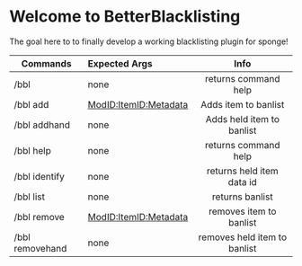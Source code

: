 # Welcome to BetterBlacklisting
The goal here to to finally develop a working blacklisting plugin for sponge!

|Commands        |Expected Args          |Info|
|----------------|:----------------------|:--------------------------:|
|/bbl            |none                   |returns command help        |
|/bbl add        |<ModID:ItemID:Metadata>|Adds item to banlist        |
|/bbl addhand    |none                   |Adds held item to banlist   |
|/bbl help       |none                   |returns command help        |
|/bbl identify   |none                   |returns held item data id   |
|/bbl list       |none                   |returns banlist             | 
|/bbl remove     |<ModID:ItemID:Metadata>|removes item to banlist     |
|/bbl removehand |none                   |removes held item to banlist|
